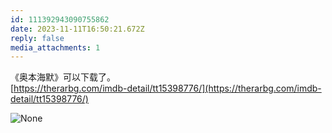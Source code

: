 ```yaml
---
id: 111392943090755862
date: 2023-11-11T16:50:21.672Z
reply: false
media_attachments: 1
---
```


《奥本海默》可以下载了。  
[https://therarbg.com/imdb-detail/tt15398776/](https://therarbg.com/imdb-detail/tt15398776/)

![None](https://files.e5n.cc/media_attachments/files/111/392/941/402/859/515/original/dab6c591f1db988c.jpeg)
